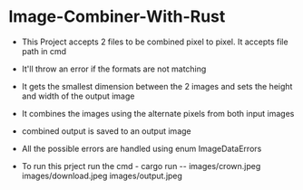 # Image-Combiner-With-Rust

- This Project accepts 2 files to be combined pixel to pixel. It accepts file path in cmd
- It'll throw an error if the formats are not matching
- It gets the smallest dimension between the 2 images and sets the height and width of the output image
- It combines the images using the alternate pixels from both input images
- combined output is saved to an output image
- All the possible errors are handled using enum ImageDataErrors

- To run this prject run the cmd - cargo run -- images/crown.jpeg images/download.jpeg images/output.jpeg 
